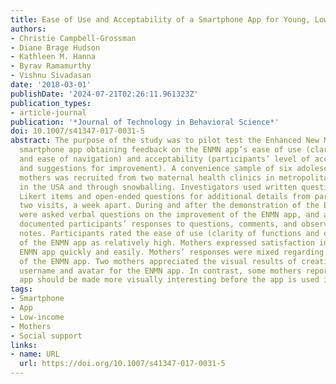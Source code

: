 ```yaml
---
title: Ease of Use and Acceptability of a Smartphone App for Young, Low-Income Mothers
authors:
- Christie Campbell-Grossman
- Diane Brage Hudson
- Kathleen M. Hanna
- Byrav Ramamurthy
- Vishnu Sivadasan
date: '2018-03-01'
publishDate: '2024-07-21T02:26:11.961323Z'
publication_types:
- article-journal
publication: '*Journal of Technology in Behavioral Science*'
doi: 10.1007/s41347-017-0031-5
abstract: The purpose of the study was to pilot test the Enhanced New Mothers Network
  smartphone app obtaining feedback on the ENMN app’s ease of use (clarity of functions
  and ease of navigation) and acceptability (participants’ level of acceptability
  and suggestions for improvement). A convenience sample of six adolescent, low-income
  mothers was recruited from two maternal health clinics in metropolitan communities
  in the USA and through snowballing. Investigators used written questionnaires with
  Likert items and open-ended questions for additional details from participants at
  two visits, a week apart. During and after the demonstration of the ENMN app, participants
  were asked verbal questions on the improvement of the ENMN app, and an investigator
  documented participants’ responses to questions, comments, and observations on field
  notes. Participants rated the ease of use (clarity of functions and ease of navigations)
  of the ENMN app as relatively high. Mothers expressed satisfaction in learning the
  ENMN app quickly and easily. Mothers’ responses were mixed regarding the acceptability
  of the ENMN app. Two mothers appreciated the visual results of creating their own
  username and avatar for the ENMN app. In contrast, some mothers reported the ENMN
  app should be made more visually interesting before the app is used in future studies.
tags:
- Smartphone
- App
- Low-income
- Mothers
- Social support
links:
- name: URL
  url: https://doi.org/10.1007/s41347-017-0031-5
---
```

